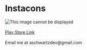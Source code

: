 # Instacons
<img src="https://raw.githubusercontent.com/werdna3232/README-Resources/master/Instacons.png" alt="This image cannot be displayed">
</br>
</br>
<a href="https://play.google.com/store/apps/details?id=com.aschwartz.instacons">Play Store Link</a>
</br>
</br>
Email me at aschwartzdev@gmail.com

